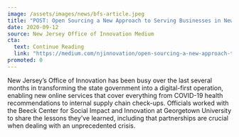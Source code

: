 ```yaml
---
image: /assets/images/news/bfs-article.jpeg
title: "POST: Open Sourcing a New Approach to Serving Businesses in New Jersey"
date: 2020-09-12
source: New Jersey Office of Innovation Medium
cta:
  text: Continue Reading
  link: "https://medium.com/njinnovation/open-sourcing-a-new-approach-to-serving-businesses-in-new-jersey-849f42c6c13?source=friends_link&sk=7eb6a1abfcdb40dbce27f7a615a8a30a"
promoted: 0
---
```


New Jersey’s Office of Innovation has been busy over the last several months in transforming the state government into a digital-first operation, enabling new online services that cover everything from COVID-19 health recommendations to internal supply chain check-ups. Officials worked with the Beeck Center for Social Impact and Innovation at Georgetown University to share the lessons they’ve learned, including that partnerships are crucial when dealing with an unprecedented crisis.
